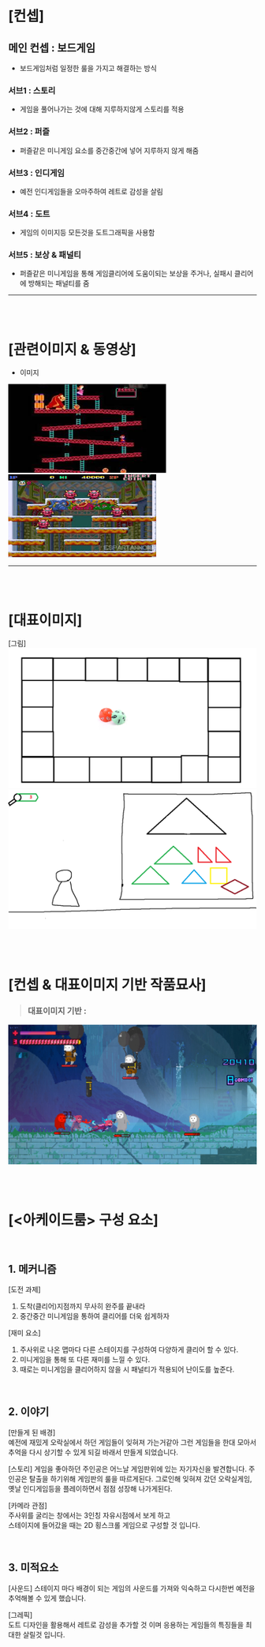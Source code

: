
# [컨셉] 

## 메인 컨셉 : 보드게임
 - 보드게임처럼 일정한 룰을 가지고 해결하는 방식

### 서브1 : 스토리
 - 게임을 풀어나가는 것에 대해 지루하지않게 스토리를 적용

### 서브2 : 퍼즐
 - 퍼즐같은 미니게임 요소를 중간중간에 넣어 지루하지 않게 해줌

### 서브3 : 인디게임
 - 예전 인디게임들을 오마주하여 레트로 감성을 살림

### 서브4 : 도트
 - 게임의 이미지등 모든것을 도트그래픽을 사용함

### 서브5 : 보상 & 패널티
 - 퍼즐같은 미니게임을 통해 게임클리어에 도움이되는 보상을 주거나, 실패시 클리어에 방해되는 패널티를 줌

---


<br><br>
# [관련이미지 & 동영상]
 - 이미지  
  <img src ="./img/동키콩.jpg" >
  <img src ="./img/스노우 브라더스.jpg" >

---
<br><br>
# [대표이미지]
[그림]
<img src ="./img/제목 없음.png" >
<img src ="./img/2.png" >

<br><br>
# [컨셉 & 대표이미지 기반 작품묘사]
> ### 대표이미지 기반 :
<img src ="./img/2d스테이지.png" >


<br><br>
# [<아케이드룸> 구성 요소]


<br>

## 1. 메커니즘

[도전 과제]
1) 도착(클리어)지점까지 무사히 완주를 끝내라
2) 중간중간 미니게임을 통하여 클리어를 더욱 쉽게하자

[재미 요소]
1) 주사위로 나온 맵마다 다른 스테이지를 구성하여 다양하게 클리어 할 수 있다.
2) 미니게임을 통해 또 다른 재미를 느낄 수 있다.
3) 때로는 미니게임을 클리어하지 않을 시 패널티가 적용되어 난이도를 높준다.

<br>

## 2. 이야기

[만들게 된 배경]  
예전에 재밌게 오락실에서 하던 게임들이 잊혀져 가는거같아 그런 게임들을 한대 모아서 추억을 다시 상기할 수 있게 되길 바래서 만들게 되었습니다.

[스토리]
게임을 좋아하던 주인공은 어느날 게임판위에 있는 자기자신을 발견합니다. 주인공은 탈출을 하기위해 게임판의 룰을 따르게된다. 그로인해 잊혀져 갔던 오락실게임, 옛날 인디게임등을 플레이하면서 점점 성장해 나가게된다.

[카메라 관점]  
주사위를 굴리는 창에서는 3인칭 자유시점에서 보게 하고  
스테이지에 들어갔을 때는 2D 횡스크롤 게임으로 구성할 것 입니다.

<br>

## 3. 미적요소

[사운드]
스테이지 마다 배경이 되는 게임의 사운드를 가져와 익숙하고 다시한번 예전을 추억해볼 수 있게 했습니다.  


[그레픽]  
도트 디자인을 활용해서 레트로 감성을 추가할 것 이며 응용하는 게임들의 특징들을 최대한 살릴것 입니다.
